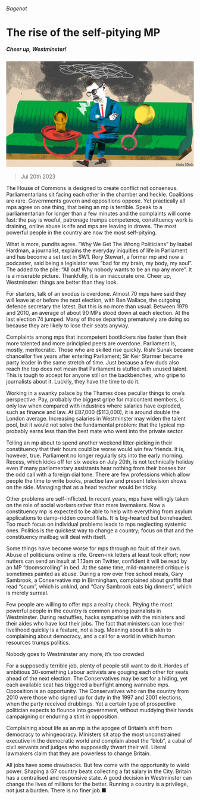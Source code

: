 ###### Bagehot

# The rise of the self-pitying MP 

##### Cheer up, Westminster! 

![image](images/20230722_BRD000.jpg) 

> Jul 20th 2023 

The House of Commons is designed to create conflict not consensus. Parliamentarians sit facing each other in the chamber and heckle. Coalitions are rare. Governments govern and oppositions oppose. Yet practically all mps agree on one thing, that being an mp is terrible. Speak to a parliamentarian for longer than a few minutes and the complaints will come fast: the pay is woeful, patronage trumps competence, constituency work is draining, online abuse is rife and mps are leaving in droves. The most powerful people in the country are now the most self-pitying. 

What is more, pundits agree. “Why We Get The Wrong Politicians” by Isabel Hardman, a journalist, explains the everyday iniquities of life in Parliament and has become a set text in SW1. Rory Stewart, a former mp and now a podcaster, said being a legislator was “bad for my brain, my body, my soul”. The  added to the pile: “All out! Why nobody wants to be an mp any more”. It is a miserable picture. Thankfully, it is an inaccurate one. Cheer up, Westminster: things are better than they look.

For starters, talk of an exodus is overdone. Almost 70 mps have said they will leave at or before the next election, with Ben Wallace, the outgoing defence secretary the latest. But this is no more than usual. Between 1979 and 2010, an average of about 90 MPs stood down at each election. At the last election 74 jumped. Many of those departing prematurely are doing so because they are likely to lose their seats anyway. 

Complaints among mps that incompetent bootlickers rise faster than their more talented and more principled peers are overdone. Parliament is, mostly, meritocratic. Those who are skilled rise quickly. Rishi Sunak became chancellor five years after entering Parliament; Sir Keir Starmer became party leader in the same stretch of time. Just because a few duds also reach the top does not mean that Parliament is stuffed with unused talent. This is tough to accept for anyone still on the backbenches, who gripe to journalists about it. Luckily, they have the time to do it. 

Working in a swanky palace by the Thames does peculiar things to one’s perspective. Pay, probably the biggest gripe for malcontent members, is only low when compared with industries where salaries have exploded, such as finance and law. At £87,000 ($113,000), it is around double the London average. Increasing salaries in Westminster may widen the talent pool, but it would not solve the fundamental problem: that the typical mp probably earns less than the best mate who went into the private sector. 

Telling an mp about to spend another weekend litter-picking in their constituency that their hours could be worse would win few friends. It is, however, true. Parliament no longer regularly sits into the early morning. Recess, which kicks off for six weeks on July 20th, is not technically holiday even if many parliamentary assistants hear nothing from their bosses bar the odd call with a foreign dial tone. There are few professions which allow people the time to write books, practise law and present television shows on the side. Managing that as a head teacher would be tricky. 

Other problems are self-inflicted. In recent years, mps have willingly taken on the role of social workers rather than mere lawmakers. Now a constituency mp is expected to be able to help with everything from asylum applications to damp-ridden council flats. It is big-hearted but boneheaded. Too much focus on individual problems leads to mps neglecting systemic ones. Politics is the quickest way to change a country; focus on that and the constituency mailbag will deal with itself. 

Some things have become worse for mps through no fault of their own. Abuse of politicians online is rife. Green-ink letters at least took effort; now nutters can send an insult at 1.13am on Twitter, confident it will be read by an MP “doomscrolling” in bed. At the same time, mild-mannered critique is sometimes painted as abuse. During a row over free school meals, Gary Sambrook, a Conservative mp in Birmingham, complained about graffiti that read “scum”, which is unkind, and “Gary Sambrook eats big dinners”, which is merely surreal.

Few people are willing to offer mps a reality check. Pitying the most powerful people in the country is common among journalists in Westminster. During reshuffles, hacks sympathise with the ministers and their aides who have lost their jobs. The fact that ministers can lose their livelihood quickly is a feature, not a bug. Moaning about it is akin to complaining about democracy, and a call for a world in which human resources trumps politics. 

Nobody goes to Westminster any more, it’s too crowded

For a supposedly terrible job, plenty of people still want to do it. Hordes of ambitious 30-something Labour activists are gouging each other for seats ahead of the next election. The Conservatives may be set for a hiding, yet each available seat has triggered a bunfight among wannabe mps. Opposition is an opportunity. The Conservatives who ran the country from 2010 were those who signed up for duty in the 1997 and 2001 elections, when the party received drubbings. Yet a certain type of prospective politician expects to flounce into government, without muddying their hands campaigning or enduring a stint in opposition. 

Complaining about life as an mp is the apogee of Britain’s shift from democracy to whingeocracy. Ministers sit atop the most unconstrained executive in the democratic world and complain about the “blob”, a cabal of civil servants and judges who supposedly thwart their will. Literal lawmakers claim that they are powerless to change Britain. 

All jobs have some drawbacks. But few come with the opportunity to wield power. Shaping a G7 country beats collecting a fat salary in the City. Britain has a centralised and responsive state. A good decision in Westminster can change the lives of millions for the better. Running a country is a privilege, not just a burden. There is no finer job.■







